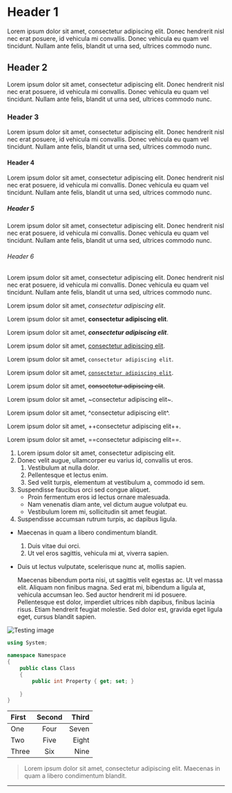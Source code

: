 ﻿---
Title: Markdown
CodeTask: /resources/000_content_sample/10_markdown.csharp.csx
---

# Header 1

Lorem ipsum dolor sit amet, consectetur adipiscing elit. Donec hendrerit nisl nec erat posuere, id vehicula mi convallis. Donec vehicula eu quam vel tincidunt. Nullam ante felis, blandit ut urna sed, ultrices commodo nunc.

## Header 2

Lorem ipsum dolor sit amet, consectetur adipiscing elit. Donec hendrerit nisl nec erat posuere, id vehicula mi convallis. Donec vehicula eu quam vel tincidunt. Nullam ante felis, blandit ut urna sed, ultrices commodo nunc.

### Header 3

Lorem ipsum dolor sit amet, consectetur adipiscing elit. Donec hendrerit nisl nec erat posuere, id vehicula mi convallis. Donec vehicula eu quam vel tincidunt. Nullam ante felis, blandit ut urna sed, ultrices commodo nunc.

#### Header 4

Lorem ipsum dolor sit amet, consectetur adipiscing elit. Donec hendrerit nisl nec erat posuere, id vehicula mi convallis. Donec vehicula eu quam vel tincidunt. Nullam ante felis, blandit ut urna sed, ultrices commodo nunc.

##### Header 5

Lorem ipsum dolor sit amet, consectetur adipiscing elit. Donec hendrerit nisl nec erat posuere, id vehicula mi convallis. Donec vehicula eu quam vel tincidunt. Nullam ante felis, blandit ut urna sed, ultrices commodo nunc.

###### Header 6

Lorem ipsum dolor sit amet, consectetur adipiscing elit. Donec hendrerit nisl nec erat posuere, id vehicula mi convallis. Donec vehicula eu quam vel tincidunt. Nullam ante felis, blandit ut urna sed, ultrices commodo nunc.

Lorem ipsum dolor sit amet, _consectetur adipiscing elit_.

Lorem ipsum dolor sit amet, __consectetur adipiscing elit__.

Lorem ipsum dolor sit amet, ___consectetur adipiscing elit___.

Lorem ipsum dolor sit amet, [consectetur adipiscing elit][link].

Lorem ipsum dolor sit amet, `consectetur adipiscing elit`.

Lorem ipsum dolor sit amet, [`consectetur adipiscing elit`][link].

Lorem ipsum dolor sit amet, ~~consectetur adipiscing elit~~.

Lorem ipsum dolor sit amet, ~consectetur adipiscing elit~.

Lorem ipsum dolor sit amet, ^consectetur adipiscing elit^.

Lorem ipsum dolor sit amet, ++consectetur adipiscing elit++.

Lorem ipsum dolor sit amet, ==consectetur adipiscing elit==.

1. Lorem ipsum dolor sit amet, consectetur adipiscing elit.
2. Donec velit augue, ullamcorper eu varius id, convallis ut eros.
	1. Vestibulum at nulla dolor.
	2. Pellentesque et lectus enim.
	3. Sed velit turpis, elementum at vestibulum a, commodo id sem.
3. Suspendisse faucibus orci sed congue aliquet.
	- Proin fermentum eros id lectus ornare malesuada.
	- Nam venenatis diam ante, vel dictum augue volutpat eu.
	- Vestibulum lorem mi, sollicitudin sit amet feugiat.
4. Suspendisse accumsan rutrum turpis, ac dapibus ligula.

- Maecenas in quam a libero condimentum blandit.
	1. Duis vitae dui orci.
	2. Ut vel eros sagittis, vehicula mi at, viverra sapien.
- Duis ut lectus vulputate, scelerisque nunc at, mollis sapien.

	Maecenas bibendum porta nisi, ut sagittis velit egestas ac. Ut vel massa elit. Aliquam non finibus magna. Sed erat mi, bibendum a ligula at, vehicula accumsan leo. Sed auctor hendrerit mi id posuere. Pellentesque est dolor, imperdiet ultrices nibh dapibus, finibus lacinia risus. Etiam hendrerit feugiat molestie. Sed dolor est, gravida eget ligula eget, cursus blandit sapien.

![Testing image](/images/Illustrations/coffee-image.svg)

```csharp
using System;

namespace Namespace
{
    public class Class
    {
        public int Property { get; set; }
        
    }
}
```

|First | Second | Third |
|:-----|:------:|------:|
|One   | Four   | Seven |
|Two   | Five   | Eight |
|Three | Six    | Nine  |

> Lorem ipsum dolor sit amet, consectetur adipiscing elit.
> Maecenas in quam a libero condimentum blandit. 

---

[link]: https://example.com